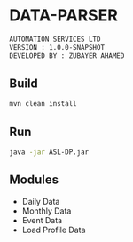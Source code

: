 # DATA-PARSER

```sh
AUTOMATION SERVICES LTD
VERSION : 1.0.0-SNAPSHOT
DEVELOPED BY : ZUBAYER AHAMED
```

## Build
```sh
mvn clean install
```

## Run
```sh
java -jar ASL-DP.jar
```

## Modules
* Daily Data
* Monthly Data
* Event Data
* Load Profile Data